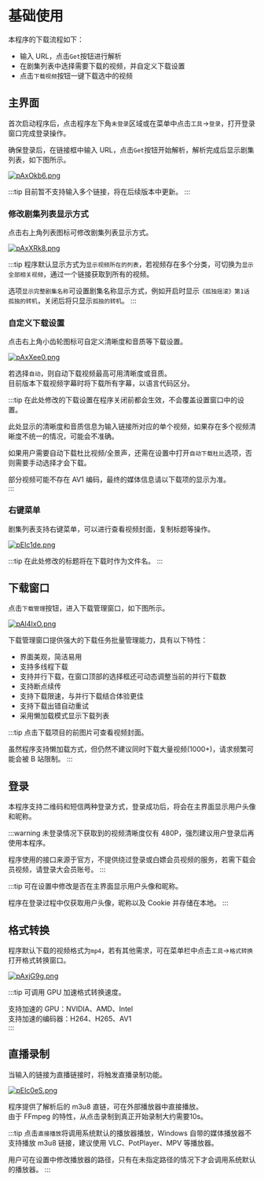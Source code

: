 # 基础使用
本程序的下载流程如下：
* 输入 URL，点击`Get`按钮进行解析
* 在剧集列表中选择需要下载的视频，并自定义下载设置
* 点击`下载视频`按钮一键下载选中的视频

## 主界面
首次启动程序后，点击程序左下角`未登录`区域或在菜单中点击`工具`->`登录`，打开登录窗口完成登录操作。

确保登录后，在链接框中输入 URL，点击`Get`按钮开始解析，解析完成后显示剧集列表，如下图所示。

[![pAxOkb6.png](https://s21.ax1x.com/2024/12/30/pAxOkb6.png)](https://imgse.com/i/pAxOkb6)

:::tip
目前暂不支持输入多个链接，将在后续版本中更新。
:::

### 修改剧集列表显示方式
点击右上角列表图标可修改剧集列表显示方式。

[![pAxXRk8.png](https://s21.ax1x.com/2024/12/30/pAxXRk8.png)](https://imgse.com/i/pAxXRk8)

:::tip
程序默认显示方式为`显示视频所在的列表`，若视频存在多个分类，可切换为`显示全部相关视频`，通过一个链接获取到所有的视频。  

选项`显示完整剧集名称`可设置剧集名称显示方式，例如开启时显示`《孤独摇滚》第1话 孤独的转机`，关闭后将只显示`孤独的转机`。
:::

### 自定义下载设置
点击右上角小齿轮图标可自定义清晰度和音质等下载设置。

[![pAxXee0.png](https://s21.ax1x.com/2024/12/30/pAxXee0.png)](https://imgse.com/i/pAxXee0)

若选择`自动`，则自动下载视频最高可用清晰度或音质。  
目前版本下载视频字幕时将下载所有字幕，以语言代码区分。

:::tip
在此处修改的下载设置在程序关闭前都会生效，不会覆盖设置窗口中的设置。  

此处显示的清晰度和音质信息为输入链接所对应的单个视频，如果存在多个视频清晰度不统一的情况，可能会不准确。

如果用户需要自动下载杜比视频/全景声，还需在设置中打开`自动下载杜比`选项，否则需要手动选择才会下载。  

部分视频可能不存在 AV1 编码，最终的媒体信息请以下载项的显示为准。  
:::

### 右键菜单
剧集列表支持右键菜单，可以进行查看视频封面，复制标题等操作。

[![pElc1de.png](https://s21.ax1x.com/2025/02/23/pElc1de.png)](https://imgse.com/i/pElc1de)

:::tip
在此处修改的标题将在下载时作为文件名。
:::

## 下载窗口
点击`下载管理`按钮，进入下载管理窗口，如下图所示。

[![pAl4IxO.png](https://s21.ax1x.com/2024/09/27/pAl4IxO.png)](https://imgse.com/i/pAl4IxO)

下载管理窗口提供强大的下载任务批量管理能力，具有以下特性：
* 界面美观，简洁易用
* 支持多线程下载
* 支持并行下载，在窗口顶部的选择框还可动态调整当前的并行下载数
* 支持断点续传
* 支持下载限速，与并行下载结合体验更佳
* 支持下载出错自动重试
* 采用懒加载模式显示下载列表

:::tip
点击下载项目的前图片可查看视频封面。  

虽然程序支持懒加载方式，但仍然不建议同时下载大量视频(1000+)，请求频繁可能会被 B 站限制。
:::

## 登录
本程序支持二维码和短信两种登录方式，登录成功后，将会在主界面显示用户头像和昵称。  

:::warning
未登录情况下获取到的视频清晰度仅有 480P，强烈建议用户登录后再使用本程序。  

程序使用的接口来源于官方，不提供绕过登录或白嫖会员视频的服务，若需下载会员视频，请登录大会员账号。
:::

:::tip
可在设置中修改是否在主界面显示用户头像和昵称。  

程序在登录过程中仅获取用户头像，昵称以及 Cookie 并存储在本地。
:::

## 格式转换
程序默认下载的视频格式为`mp4`，若有其他需求，可在菜单栏中点击`工具`->`格式转换`打开格式转换窗口。

[![pAxjG9g.png](https://s21.ax1x.com/2024/12/30/pAxjG9g.png)](https://imgse.com/i/pAxjG9g)

:::tip
可调用 GPU 加速格式转换速度。  

支持加速的 GPU：NVIDIA、AMD、Intel  
支持加速的编码器：H264、H265、AV1  
:::

## 直播录制
当输入的链接为直播链接时，将触发直播录制功能。

[![pElc0eS.png](https://s21.ax1x.com/2025/02/23/pElc0eS.png)](https://imgse.com/i/pElc0eS)

程序提供了解析后的 m3u8 直链，可在外部播放器中直接播放。  
由于 FFmpeg 的特性，从点击录制到真正开始录制大约需要10s。  

:::tip
点击`直接播放`将调用系统默认的播放器播放，Windows 自带的媒体播放器不支持播放 m3u8 链接，建议使用 VLC、PotPlayer、MPV 等播放器。  

用户可在设置中修改播放器的路径，只有在未指定路径的情况下才会调用系统默认的播放器。
:::